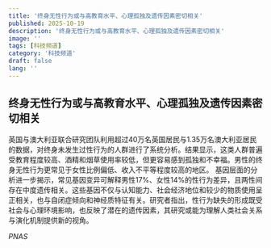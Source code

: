 ```yaml
---
title: '终身无性行为或与高教育水平、心理孤独及遗传因素密切相关'
published: 2025-10-19
description: '终身无性行为或与高教育水平、心理孤独及遗传因素密切相关'
image: ''
tags: [科技频道]
category: '科技频道'
draft: false
lang: ''
---
```


## 终身无性行为或与高教育水平、心理孤独及遗传因素密切相关

英国与澳大利亚联合研究团队利用超过40万名英国居民与1.35万名澳大利亚居民的数据，对终身未发生过性行为的人群进行了系统分析。结果显示，这类人群普遍受教育程度较高、酒精和烟草使用率较低，但更容易感到孤独和不幸福。男性的终身无性行为更常见于女性比例偏低、收入不平等程度较高的地区。
基因层面的分析进一步揭示，常见基因变异可解释男性17%、女性14%的性行为差异，且两性间存在中度遗传相关。这些基因不仅与认知能力、社会经济地位和较少的物质使用呈正相关，也与自闭症倾向和神经质特征有关。研究者指出，性行为缺失的形成既受社会与心理环境影响，也反映了潜在的遗传因素，其研究或能为理解人类社会关系与演化机制提供新的视角。

*PNAS*
